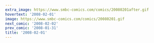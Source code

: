 ```yaml
---
extra_image: https://www.smbc-comics.com/comics/20080201after.gif
hovertext: '2008-02-01'
image: https://www.smbc-comics.com/comics/20080201.gif
next_comic: '2008-02-02'
prev_comic: '2008-01-31'
title: '2008-02-01'
---
```


